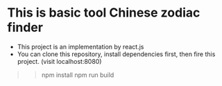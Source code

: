 # This is basic tool  Chinese zodiac finder

- This project is an implementation by react.js
- You can clone this repository, install dependencies first, then fire this project. (visit localhost:8080)

>> npm install
>> npm run build
